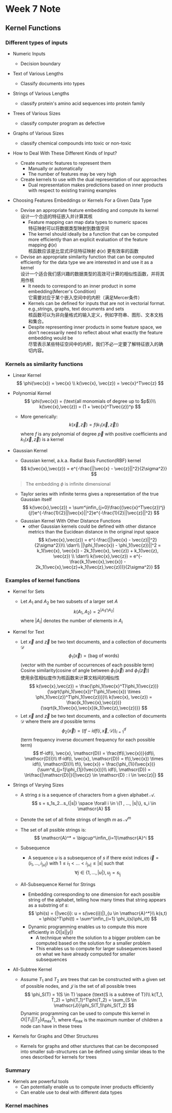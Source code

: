 # Week 7 Note

## Kernel Functions

### Different types of inputs

- Numeric Inputs
  - Decision boundary
- Text of Various Lengths
  - Classify documents into types
- Strings of Various Lengths
  - classify protein's amino acid sequences into protein family
- Trees of Various Sizes
  - classify computer program as defective
- Graphs of Various Sizes
  - classify chemical compounds into toxic or non-toxic

- How to Deal With These Different Kinds of Input?
  - Create numeric features to represent them
    - Manually or automatically
    - The number of features may be very high
  - Create kernels to use with the dual representation of our approaches
    - Dual representation makes predictions based on inner products with respect to existing training examples

- Choosing Features Embeddings or Kernels For a Given Data Type
  - Devise an appropriate feature embedding and compute its kernel  
    设计一个合适的特征嵌入并计算其核
    - Feature mapping can map data types to numeric spaces  
      特征映射可以将数据类型映射到数值空间
    - The kernel should ideally be a function that can be computed more efficiently than an explicit evaluation of the feature mapping $\phi(x)$  
      核函数应该是比显式评估特征映射 $\phi(x)$ 更有效率的函数
  - Devise an appropriate similarity function that can be computed efficiently for the data type we are interested in and use it as a kernel  
    设计一个适合我们感兴趣的数据类型的高效可计算的相似性函数，并将其用作核
    - It needs to correspond to an inner product in some embedding(Mercer's Condition)  
      它需要对应于某个嵌入空间中的内积（满足Mercer条件）
    - Kernels can be defined for inputs that are not in vectorial format. e.g.,strings, graphs, text documents and sets  
      核函数可以为非向量格式的输入定义，例如字符串、图形、文本文档和集合。
    - Despite representing inner products in some feature space, we don't necessarily need to reflect about what exactly the feature embedding would be  
      尽管表示某些特征空间中的内积，我们不必一定要了解特征嵌入的确切内容。

### Kernels as similarity functions

- Linear Kernel
  $$
    \phi(\vec{x}) = \vec{x} \\
    k(\vec{x}, \vec{z}) = \vec{x}^T\vec{z}
  $$

- Polynomial Kernel
  $$
    \phi(\vec{x}) = (\text{all monomials of degree up to $p$})\\
    k(\vec{x},\vec{z}) = (1 + \vec{x}^T\vec{z})^p
  $$
  - More generically:
    $$
        k(\vec{x},\vec{z}) = f(k_1(\vec{x},\vec{z}))
    $$
    where $f$ is any polynomial of degree $\vec{p}$ with positive coefficients and $k_1(\vec{x}, \vec{z})$ is a kernel

- Gaussian Kernel
  - Gaussian kernel, a.k.a. Radial Basis Function(RBF) kernel
    $$
        k(\vec{x},\vec{z}) = e^{-\frac{||\vec{x} - \vec{z}||^2}{2\sigma^2}}
    $$
  > The embedding $\phi$ is infinite dimensional
  - Taylor series with infinite terms gives a representation of the true Gaussian itself
    $$
        k(\vec{x},\vec{z}) = \sum^\infin_{j=0}\frac{(\vec{x}^T\vec{z})^j}{j!}e^{-\frac{1}{2}||\vec{x}||^2}e^{-\frac{1}{2}||\vec{z}||^2}
    $$
  - Gaussian Kernel With Other Distance Functions
    - other Gaussian kernels could be defined with other distance metrics than the Eucidean distance in the original input space
      $$
        k(\vec{x},\vec{z}) = e^{-\frac{||\vec{x} - \vec{z}||^2}{2\sigma^2}}\\
        \darr\\
        ||\phi_1(\vec{x}) - \phi_1(\vec{z})||^2 = k_1(\vec{x}, \vec{x}) - 2k_1(\vec{x}, \vec{z}) + k_1(\vec{z}, \vec{z}) \\
        \darr\\
        k(\vec{x},\vec{z}) = e^{-\frac{k_1(\vec{x},\vec{x}) - 2k_1(\vec{x},\vec{z}+k_1(\vec{z},\vec{z}))}{2\sigma^2}}
      $$

### Examples of kernel functions

- Kernel for Sets
  - Let $A_1$ and $A_2$ be two subsets of a larger set $A$
    $$
        k(A_1, A_2) = 2^{|A_1 \bigcap A_2|}
    $$
    where $|A_i|$ denotes the number of elements in $A_i$

- Kernel for Text
  - Let $\vec{x}$ and $\vec{z}$ be two text documents, and a collection of documents $\mathscr{D}$
    $$
        \phi_1(\vec{x}) = (\text{bag of words})
    $$
    (vector with the number of occurrences of each possible term)  
    Cosine similarity(cosine of angle between $\phi_1(\vec{x})$ and $\phi_1(\vec{z})$)  
    使用余弦相似度作为核函数来计算文档间的相似性
    $$
        k(\vec{x},\vec{z}) = \frac{\phi_1(\vec{x}^T)\phi_1(\vec{z})}{\sqrt{\phi_1(\vec{x})^T\phi_1(\vec{x}) \times \phi_1(\vec{z})^T\phi_1(\vec{z})}}\\
        k(\vec{x}, \vec{z}) = \frac{k_1(\vec{x},\vec{z})}{\sqrt{k_1(\vec{x},\vec{x})k_1(\vec{z},\vec{z})}}
    $$
  - Let $\vec{x}$ and $\vec{z}$ be two text documents, and a collection of documents $\mathscr{D}$ where there are $d$ possible terms
    $$
        \phi_2(\vec{x}) = (tf-idf(i,\vec{x}, \mathscr{D}))^d_{i=1}
    $$
    (term frequency inverse document frequency for each possible term)
    $$
        tf-idf(i, \vec{x}, \mathscr{D}) = \frac{tf(i,\vec{x})}{df(i, \mathscr{D})}\\
        tf-idf(i, \vec{x}, \mathscr{D}) = tf(i,\vec{x}) \times idf(i, \mathscr{D})\\
        tf(i, \vec{x}) = \frac{\phi_{1i}(\vec{x})}{\sum^d_{j=1}\phi_{1j}(\vec{x})}\\
        idf(i, \mathscr{D}) = \ln\frac{|\mathscr{D}|}{|\vec{z} \in \mathscr{D} : i \in \vec{z}|}
    $$

- Strings of Varying Sizes
  - A string $s$ is a sequence of characters from a given alphabet $\mathscr{A}$.
    $$
        s = s_1s_2...s_{|s|} \space \forall i \in \{1 , ..., |s|\}, s_i \in \mathscr{A}
    $$
  - Denote the set of all finite strings of length $m$ as $\mathscr{A}^m$
  - The set of all pssible strings is:
    $$ 
        \mathscr{A}^* = \bigcup^\infin_{i=1}\mathscr{A}^i
    $$
    
  - Subsequence
    - A sequence $u$ is a subsequence of $s$ if there exist indices $\vec{i} = (i_1, ... , i_{|u|})$ with $1 \leq i_1 < ... < i_{|u|} \leq |s|$ such that
      $$
        \forall j \in \{1, ..., |u|\}, u_j = s_{i_j}
      $$

  - All-Subsequence Kernel for Strings
    - Embedding corresponding to one dimension for each possible string of the alphabet, telling how many times that string appears as a substring of $s$:
      $$
        \phi(s) = (|\vec{i}: u = s(\vec{i})|)_{u \in \mathscr{A}^*}\\
        k(s,t) = \phi(s)^T\phi(t) = \sum^\infin_{i=1} \phi_i(s)\phi_i(t)
      $$
    - Dynamic programming enables us to compute this more efficiently in $O(|s||y|)$
      - A technique where the solution to a bigger problem can be computed based on the solution for a smaller problem
      - This enables us to compute for larger subsequences based on what we have already computed for smaller subsequences

- All-Subtree Kernel
  - Assume $T_1$ and $T_2$ are trees that can be constructed with a given set of possible nodes, and $\mathscr{J}$ is the set of all possible trees
    $$
      \phi_S(T) = 1(S \in T) \space (\text{S is a subtree of T})\\
      k(T_1, T_2) = \phi(T_1)^T\phi(T_2) = \sum_{S \in \mathscr{J}}\phi_S(T_1)\phi_S(T_2)
    $$
    Dynamic programming can be used to compute this kernel in $O(|T_1||T_2|d^2_{\max})$, where $d_{\max}$ is the maximum number of children a node can have in these trees

- Kernels for Graphs and Other Structures
  - Kernels for graphs and other sturctures that can be decomposed into smaller sub-structures can be defined using similar ideas to the ones  described for kernels for trees

### Summary

- Kernels are powerful tools
  - Can potentially enable us to compute inner products efficiently
  - Can enable use to deal with different data types

### Kernel machines